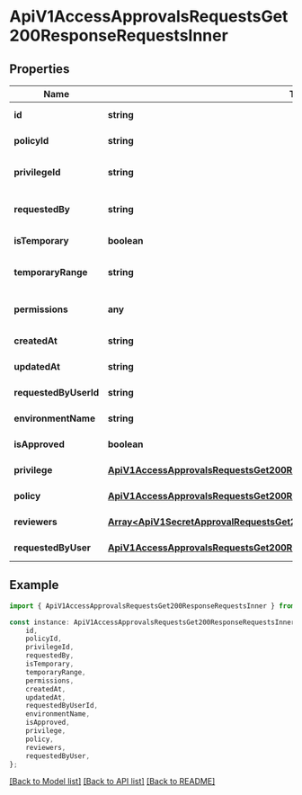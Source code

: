 # ApiV1AccessApprovalsRequestsGet200ResponseRequestsInner


## Properties

Name | Type | Description | Notes
------------ | ------------- | ------------- | -------------
**id** | **string** |  | [default to undefined]
**policyId** | **string** |  | [default to undefined]
**privilegeId** | **string** |  | [optional] [default to undefined]
**requestedBy** | **string** |  | [optional] [default to undefined]
**isTemporary** | **boolean** |  | [default to undefined]
**temporaryRange** | **string** |  | [optional] [default to undefined]
**permissions** | **any** |  | [optional] [default to undefined]
**createdAt** | **string** |  | [default to undefined]
**updatedAt** | **string** |  | [default to undefined]
**requestedByUserId** | **string** |  | [default to undefined]
**environmentName** | **string** |  | [default to undefined]
**isApproved** | **boolean** |  | [default to undefined]
**privilege** | [**ApiV1AccessApprovalsRequestsGet200ResponseRequestsInnerPrivilege**](ApiV1AccessApprovalsRequestsGet200ResponseRequestsInnerPrivilege.md) |  | [default to undefined]
**policy** | [**ApiV1AccessApprovalsRequestsGet200ResponseRequestsInnerPolicy**](ApiV1AccessApprovalsRequestsGet200ResponseRequestsInnerPolicy.md) |  | [default to undefined]
**reviewers** | [**Array&lt;ApiV1SecretApprovalRequestsGet200ResponseApprovalsInnerReviewersInner&gt;**](ApiV1SecretApprovalRequestsGet200ResponseApprovalsInnerReviewersInner.md) |  | [default to undefined]
**requestedByUser** | [**ApiV1AccessApprovalsRequestsGet200ResponseRequestsInnerRequestedByUser**](ApiV1AccessApprovalsRequestsGet200ResponseRequestsInnerRequestedByUser.md) |  | [default to undefined]

## Example

```typescript
import { ApiV1AccessApprovalsRequestsGet200ResponseRequestsInner } from './api';

const instance: ApiV1AccessApprovalsRequestsGet200ResponseRequestsInner = {
    id,
    policyId,
    privilegeId,
    requestedBy,
    isTemporary,
    temporaryRange,
    permissions,
    createdAt,
    updatedAt,
    requestedByUserId,
    environmentName,
    isApproved,
    privilege,
    policy,
    reviewers,
    requestedByUser,
};
```

[[Back to Model list]](../README.md#documentation-for-models) [[Back to API list]](../README.md#documentation-for-api-endpoints) [[Back to README]](../README.md)
